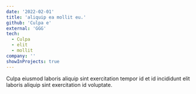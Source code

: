 ```yaml
---
date: '2022-02-01'
title: 'aliquip ea mollit eu.'
github: 'Culpa e'
external: 'GGG'
tech:
  - Culpa
  - elit
  - mollit
company: ''
showInProjects: true
---
```


Culpa eiusmod laboris aliquip sint exercitation tempor id et id incididunt elit laboris aliquip sint exercitation id voluptate.